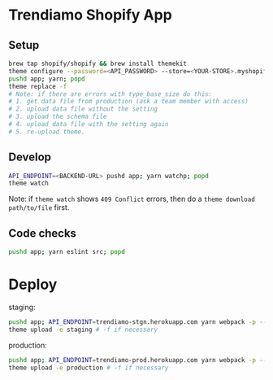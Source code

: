 # Trendiamo Shopify App

## Setup

```sh
brew tap shopify/shopify && brew install themekit
theme configure --password=<API_PASSWORD> --store=<YOUR-STORE>.myshopify.com --themeid=<YOUR-THEME-ID>
pushd app; yarn; popd
theme replace -f
# Note: if there are errors with type_base_size do this:
# 1. get data file from production (ask a team member with access)
# 2. upload data file without the setting
# 3. upload the schema file
# 4. upload data file with the setting again
# 5. re-upload theme.
```

## Develop

```sh
API_ENDPOINT=<BACKEND-URL> pushd app; yarn watchp; popd
theme watch
```

Note: if `theme watch` shows `409 Conflict` errors, then do a `theme download path/to/file` first.

## Code checks

```sh
pushd app; yarn eslint src; popd
```

# Deploy

staging:

```sh
pushd app; API_ENDPOINT=trendiamo-stgn.herokuapp.com yarn webpack -p --config webpack.prod.js; popd
theme upload -e staging # -f if necessary
```

production:

```sh
pushd app; API_ENDPOINT=trendiamo-prod.herokuapp.com yarn webpack -p --config webpack.prod.js; popd
theme upload -e production # -f if necessary
```
